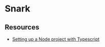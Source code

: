 # Snark

## Resources
- [Setting up a Node project with Typescript](https://www.digitalocean.com/community/tutorials/setting-up-a-node-project-with-typescript)